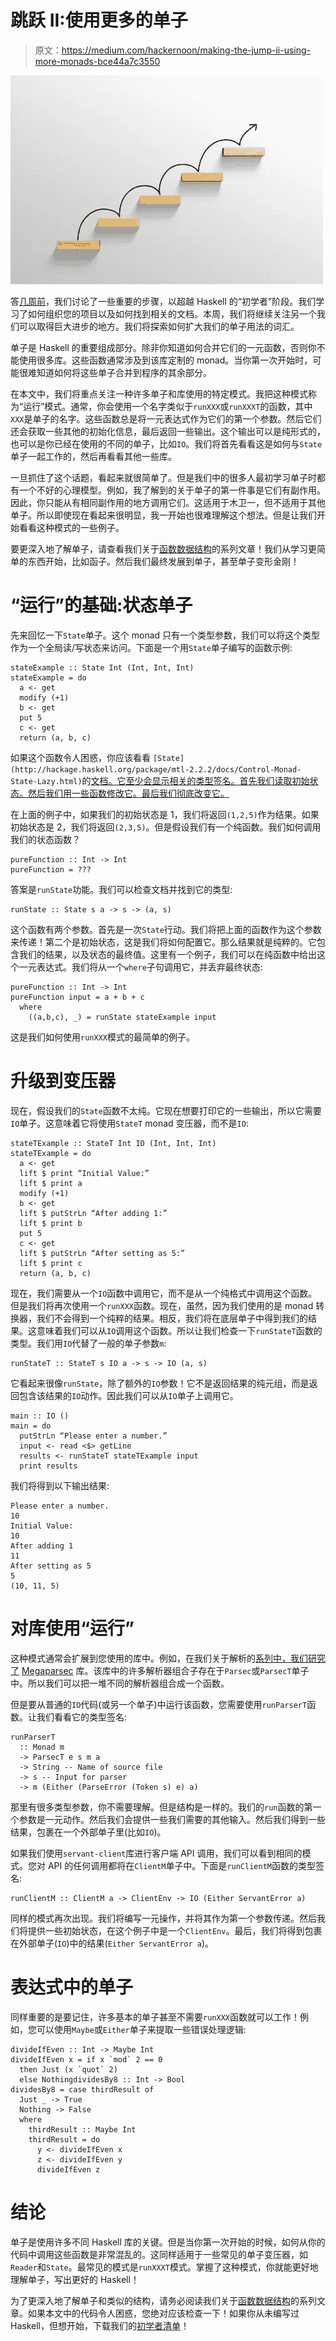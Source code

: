 # 跳跃 II:使用更多的单子

> 原文：<https://medium.com/hackernoon/making-the-jump-ii-using-more-monads-bce44a7c3550>

![](img/34c1eefc2f4e7db343789be3602a1880.png)

答[几周前](https://www.mmhaskell.com/blog/2018/7/23/making-the-jump-advancing-past-beginner-haskell)，我们讨论了一些重要的步骤，以超越 Haskell 的“初学者”阶段。我们学习了如何组织您的项目以及如何找到相关的文档。本周，我们将继续关注另一个我们可以取得巨大进步的地方。我们将探索如何扩大我们的单子用法的词汇。

单子是 Haskell 的重要组成部分。除非你知道如何合并它们的一元函数，否则你不能使用很多库。这些函数通常涉及到该库定制的 monad。当你第一次开始时，可能很难知道如何将这些单子合并到程序的其余部分。

在本文中，我们将重点关注一种许多单子和库使用的特定模式。我把这种模式称为“运行”模式。通常，你会使用一个名字类似于`runXXX`或`runXXXT`的函数，其中`XXX`是单子的名字。这些函数总是将一元表达式作为它们的第一个参数。然后它们还会获取一些其他的初始化信息，最后返回一些输出。这个输出可以是纯形式的，也可以是你已经在使用的不同的单子，比如`IO`。我们将首先看看这是如何与`State`单子一起工作的，然后再看看其他一些库。

一旦抓住了这个话题，看起来就很简单了。但是我们中的很多人最初学习单子时都有一个不好的心理模型。例如，我了解到的关于单子的第一件事是它们有副作用。因此，你只能从有相同副作用的地方调用它们。这适用于木卫一，但不适用于其他单子。所以即使现在看起来很明显，我一开始也很难理解这个想法。但是让我们开始看看这种模式的一些例子。

要更深入地了解单子，请查看我们关于[函数数据结构](https://www.mmhaskell.com/monads)的系列文章！我们从学习更简单的东西开始，比如函子。然后我们最终发展到单子，甚至单子变形金刚！

# “运行”的基础:状态单子

先来回忆一下`State`单子。这个 monad 只有一个类型参数，我们可以将这个类型作为一个全局读/写状态来访问。下面是一个用`State`单子编写的函数示例:

```
stateExample :: State Int (Int, Int, Int)
stateExample = do
  a <- get
  modify (+1)
  b <- get
  put 5
  c <- get
  return (a, b, c)
```

如果这个函数令人困惑，你应该看看 `[State](http://hackage.haskell.org/package/mtl-2.2.2/docs/Control-Monad-State-Lazy.html)`的[文档。它至少会显示相关的类型签名。首先我们读取初始状态。然后我们用一些函数修改它。最后我们彻底改变它。](http://hackage.haskell.org/package/mtl-2.2.2/docs/Control-Monad-State-Lazy.html)

在上面的例子中，如果我们的初始状态是 1，我们将返回`(1,2,5)`作为结果。如果初始状态是 2，我们将返回`(2,3,5)`。但是假设我们有一个纯函数。我们如何调用我们的状态函数？

```
pureFunction :: Int -> Int
pureFunction = ???
```

答案是`runState`功能。我们可以检查文档并找到它的类型:

```
runState :: State s a -> s -> (a, s)
```

这个函数有两个参数。首先是一次`State`行动。我们将把上面的函数作为这个参数来传递！第二个是初始状态，这是我们将如何配置它。那么结果就是纯粹的。它包含我们的结果，以及状态的最终值。这里有一个例子，我们可以在纯函数中给出这个一元表达式。我们将从一个`where`子句调用它，并丢弃最终状态:

```
pureFunction :: Int -> Int
pureFunction input = a + b + c
  where
    ((a,b,c), _) = runState stateExample input
```

这是我们如何使用`runXXX`模式的最简单的例子。

# 升级到变压器

现在，假设我们的`State`函数不太纯。它现在想要打印它的一些输出，所以它需要`IO`单子。这意味着它将使用`StateT` monad 变压器，而不是`IO`:

```
stateTExample :: StateT Int IO (Int, Int, Int)
stateTExample = do
  a <- get
  lift $ print “Initial Value:”
  lift $ print a
  modify (+1)
  b <- get
  lift $ putStrLn “After adding 1:”
  lift $ print b
  put 5
  c <- get
  lift $ putStrLn “After setting as 5:”
  lift $ print c
  return (a, b, c)
```

现在，我们需要从一个`IO`函数中调用它，而不是从一个纯格式中调用这个函数。但是我们将再次使用一个`runXXX`函数。现在，虽然，因为我们使用的是 monad 转换器，我们不会得到一个纯粹的结果。相反，我们将在底层单子中得到我们的结果。这意味着我们可以从`IO`调用这个函数。所以让我们检查一下`runStateT`函数的类型。我们用`IO`代替了一般的单子参数`m`:

```
runStateT :: StateT s IO a -> s -> IO (a, s)
```

它看起来很像`runState`，除了额外的`IO`参数！它不是返回结果的纯元组，而是返回包含该结果的`IO`动作。因此我们可以从`IO`单子上调用它。

```
main :: IO ()
main = do
  putStrLn “Please enter a number.”
  input <- read <$> getLine
  results <- runStateT stateTExample input
  print results
```

我们将得到以下输出结果:

```
Please enter a number.
10
Initial Value:
10
After adding 1
11
After setting as 5
5
(10, 11, 5)
```

# 对库使用“运行”

这种模式通常会扩展到您使用的库中。例如，在我们关于解析的[系列中，我们研究了](https://www.mmhaskell.com/parsing) [Megaparsec](http://hackage.haskell.org/package/megaparsec) 库。该库中的许多解析器组合子存在于`Parsec`或`ParsecT`单子中。所以我们可以把一堆不同的解析器组合成一个函数。

但是要从普通的`IO`代码(或另一个单子)中运行该函数，您需要使用`runParserT`函数。让我们看看它的类型签名:

```
runParserT
  :: Monad m
  -> ParsecT e s m a
  -> String -- Name of source file
  -> s -- Input for parser
  -> m (Either (ParseError (Token s) e) a)
```

那里有很多类型参数，你不需要理解。但是结构是一样的。我们的`run`函数的第一个参数是一元动作。然后我们会提供一些我们需要的其他输入。然后我们得到一些结果，包裹在一个外部单子里(比如`IO`)。

如果我们使用`servant-client`库进行客户端 API 调用，我们可以看到相同的模式。您对 API 的任何调用都将在`ClientM`单子中。下面是`runClientM`函数的类型签名:

```
runClientM :: ClientM a -> ClientEnv -> IO (Either ServantError a)
```

同样的模式再次出现。我们将编写一元操作，并将其作为第一个参数传递。然后我们将提供一些初始状态，在这个例子中是一个`ClientEnv`。最后，我们将得到包裹在外部单子(`IO`)中的结果(`Either ServantError a`)。

# 表达式中的单子

同样重要的是要记住，许多基本的单子甚至不需要`runXXX`函数就可以工作！例如，您可以使用`Maybe`或`Either`单子来提取一些错误处理逻辑:

```
divideIfEven :: Int -> Maybe Int
divideIfEven x = if x `mod` 2 == 0
  then Just (x `quot` 2)
  else NothingdividesBy8 :: Int -> Bool
dividesBy8 = case thirdResult of
  Just _ -> True
  Nothing -> False
  where
    thirdResult :: Maybe Int
    thirdResult = do
      y <- divideIfEven x
      z <- divideIfEven y
      divideIfEven z
```

# 结论

单子是使用许多不同 Haskell 库的关键。但是当你第一次开始的时候，如何从你的代码中调用这些函数是非常混乱的。这同样适用于一些常见的单子变压器，如`Reader`和`State`。最常见的模式是`runXXXT`模式。掌握了这种模式，你就能更好地理解单子，写出更好的 Haskell！

为了更深入地了解单子和类似的结构，请务必阅读我们关于[函数数据结构](https://www.mmhaskell.com/monads)的系列文章。如果本文中的代码令人困惑，您绝对应该检查一下！如果你从未编写过 Haskell，但想开始，下载我们的[初学者清单](https://www.mmhaskell.com/beginners-checklist)！